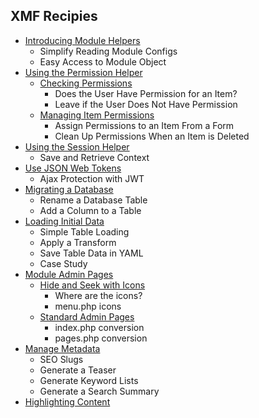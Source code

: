## XMF Recipies

* [Introducing Module Helpers](modhelper.md)
    * Simplify Reading Module Configs
    * Easy Access to Module Object
* [Using the Permission Helper](permission.md)
    * [Checking Permissions](perm-check.md)
        * Does the User Have Permission for an Item?
        * Leave if the User Does Not Have Permission
    * [Managing Item Permissions](perm-form.md)
        * Assign Permissions to an Item From a Form
        * Clean Up Permissions When an Item is Deleted
* [Using the Session Helper](session.md)
    * Save and Retrieve Context
* [Use JSON Web Tokens](jsonwebtokens.md)
    * Ajax Protection with JWT
* [Migrating a Database](migrations.md)
    * Rename a Database Table
    * Add a Column to a Table
* [Loading Initial Data](loaddata.md)
    * Simple Table Loading
    * Apply a Transform
    * Save Table Data in YAML
    * Case Study
* [Module Admin Pages](modadmin.md)
    * [Hide and Seek with Icons](modadm-icons.md)
        * Where are the icons?
        * menu.php icons
    * [Standard Admin Pages](modadm-pages.md)
        * index.php conversion
        * pages.php conversion
* [Manage Metadata](metagen.md)
    * SEO Slugs
    * Generate a Teaser
    * Generate Keyword Lists
    * Generate a Search Summary
* [Highlighting Content](highlight.md)
